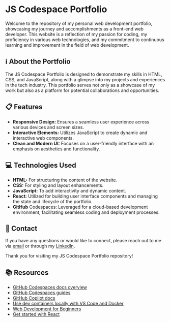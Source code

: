 # JS Codespace Portfolio

Welcome to the repository of my personal web development portfolio, showcasing my journey and accomplishments as a front-end web developer. This website is a reflection of my passion for coding, my proficiency in various web technologies, and my commitment to continuous learning and improvement in the field of web development.

## :information_source: About the Portfolio

The JS Codespace Portfolio is designed to demonstrate my skills in HTML, CSS, and JavaScript, along with a glimpse into my projects and experiences in the tech industry. This portfolio serves not only as a showcase of my work but also as a platform for potential collaborations and opportunities.

## :clipboard: Features

- **Responsive Design:** Ensures a seamless user experience across various devices and screen sizes.
- **Interactive Elements:** Utilizes JavaScript to create dynamic and interactive web components.
- **Clean and Modern UI:** Focuses on a user-friendly interface with an emphasis on aesthetics and functionality.

## :computer: Technologies Used

- **HTML:** For structuring the content of the website.
- **CSS:** For styling and layout enhancements.
- **JavaScript:** To add interactivity and dynamic content.
- **React:** Utilized for building user interface components and managing the state and lifecycle of the portfolio.
- **GitHub** Codespaces: Leveraged for a cloud-based development environment, facilitating seamless coding and deployment processes.

## :iphone: Contact

If you have any questions or would like to connect, please reach out to me via [email](j.medina0126@gmail.com) or through my [LinkedIn](https://www.linkedin.com/in/jemar-medina/).

Thank you for visiting my JS Codespace Portfolio repository!

## 📚 Resources

* [GitHub Codespaces docs overview](https://docs.github.com/codespaces/overview)
* [GitHub Codespaces guides](https://docs.github.com/en/codespaces/guides)
* [GitHub Copilot docs](https://docs.github.com/en/copilot)
* [Use dev containers locally with VS Code and Docker](https://github.com/microsoft/vscode-remote-try-node#vs-code-dev-containers)
* [Web Development for Beginners](https://github.com/microsoft/Web-Dev-For-Beginners)
* [Get started with React](https://learn.microsoft.com/en-us/training/modules/react-get-started/?WT.mc_id=academic-79839-sagibbon)
